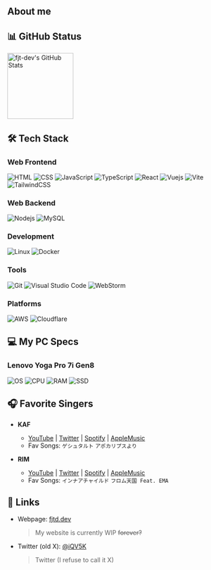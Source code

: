 ## About me

## 📊 GitHub Status

<div align="left">
  <img src="https://github-readme-stats.vercel.app/api?username=fjt-dev&theme=blue-green" alt="fjt-dev's GitHub Stats" height="150"/>
  <!-- <img src="https://github-readme-stats.vercel.app/api/top-langs/?username=fjt-dev&layout=compact&theme=blue-green" alt="fjt-dev's Top Languages" height="150"/> -->
</div>

## 🛠️ Tech Stack
### Web Frontend
 ![HTML](https://img.shields.io/badge/HTML5-E34F26?style=for-the-badge&logo=html5&logoColor=white)
 ![CSS](https://img.shields.io/badge/CSS-1375BB?style=for-the-badge&logo=CSS3&logoColor=white)
 ![JavaScript](https://img.shields.io/badge/JavaScript-F7DF1E?style=for-the-badge&logo=javascript&logoColor=black)
 ![TypeScript](https://img.shields.io/badge/TypeScript-3178C6?style=for-the-badge&logo=typescript&logoColor=white)
 ![React](https://img.shields.io/badge/React-61DAFB?style=for-the-badge&logo=react&logoColor=black)
 ![Vuejs](https://img.shields.io/badge/Vue.js-4FC08D?style=for-the-badge&logo=vuedotjs&logoColor=white)
 ![Vite](https://img.shields.io/badge/Vite-BD34FE?style=for-the-badge&logo=vite&logoColor=white)
 ![TailwindCSS](https://img.shields.io/badge/Tailwind_CSS-38B2AC?style=for-the-badge&logo=tailwind-css&logoColor=white)

 ### Web Backend
 ![Nodejs](https://img.shields.io/badge/Node.js-5FA04E?style=for-the-badge&logo=nodedotjs&logoColor=white)
 ![MySQL](https://img.shields.io/badge/MySQL-4479A1?style=for-the-badge&logo=mysql&logoColor=white)
  <!-- ![PHP](https://img.shields.io/badge/PHP-777BB4?style=for-the-badge&logo=php&logoColor=white) -->

 ### Development
 ![Linux](https://img.shields.io/badge/Linux-FABE23?style=for-the-badge&logo=Linux&logoColor=0A0A0C)
  ![Docker](https://img.shields.io/badge/Docker-2468EE?style=for-the-badge&logo=Docker&logoColor=white)

### Tools
 ![Git](https://img.shields.io/badge/Git-F1563B?style=for-the-badge&logo=Git&logoColor=white)
  ![Visual Studio Code](https://img.shields.io/badge/Visual%20Studio%20Code-1671B0?style=for-the-badge&logo=VisualStudioCode&logoColor=white)
  ![WebStorm](https://img.shields.io/badge/WebStorm-000000?style=for-the-badge&logo=webstorm&logoColor=white)
  <!-- ![PyCharm](https://img.shields.io/badge/PyCharm-000000?style=for-the-badge&logo=pycharm&logoColor=white) -->

### Platforms
  ![AWS](https://img.shields.io/badge/AWS-FF9900?style=for-the-badge&logo=Amazon%20AWS&logoColor=white)
  ![Cloudflare](https://img.shields.io/badge/Cloudflare-F18229?style=for-the-badge&logo=Cloudflare&logoColor=white)

## 💻 My PC Specs
### Lenovo Yoga Pro 7i Gen8
  ![OS](https://img.shields.io/badge/OS-Windows_11_Pro-0078D6?style=for-the-badge&logo=windows11&logoColor=white)
  ![CPU](https://img.shields.io/badge/CPU-Intel_Core_i7--13700H-0071C5?style=for-the-badge&logo=intel&logoColor=white)
  ![RAM](https://img.shields.io/badge/RAM-32GB-555555?style=for-the-badge&labelColor=708090)
  ![SSD](https://img.shields.io/badge/SSD-1TB-555555?style=for-the-badge&labelColor=708090)

## 🎧 Favorite Singers
* **KAF**
    * [YouTube](https://www.youtube.com/@virtual_kaf) | [Twitter](https://twitter.com/virtual_kaf) | [Spotify](https://open.spotify.com/intl-ja/artist/2c32JruIkUyfdycHmhIph4?si=BXcQ_BphQVy5NP0CGCCTMA) | [AppleMusic](https://apple.co/3HJrJDz)
    * Fav Songs: `ゲシュタルト` `アポカリプスより`

* **RIM**
    * [YouTube](https://www.youtube.com/@RIM_virtual) | [Twitter](https://twitter.com/_r_i_m_r_i_m_) | [Spotify](https://open.spotify.com/intl-ja/artist/1rFELoNfdLOYWPwtrBN6zS?si=4wEsto1gQeSaU2QNnOgTCQ) | [AppleMusic](https://apple.co/3HKonjO)
    * Fav Songs: `インナアチャイルド` `フロム天国 Feat. EMA`

## 🔗 Links
  * Webpage: [fjtd.dev](https://fjtd.dev)
    > My website is currently WIP <s>forever?</s>
  * Twitter (old X): [@iQV5K](https://twitter.com/iQV5K)
    > Twitter (I refuse to call it X)
